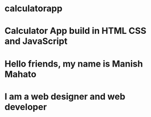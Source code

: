 # calculatorapp
# Calculator App build in HTML CSS and JavaScript 
# Hello friends, my name is Manish Mahato
# I am a web designer and web developer
